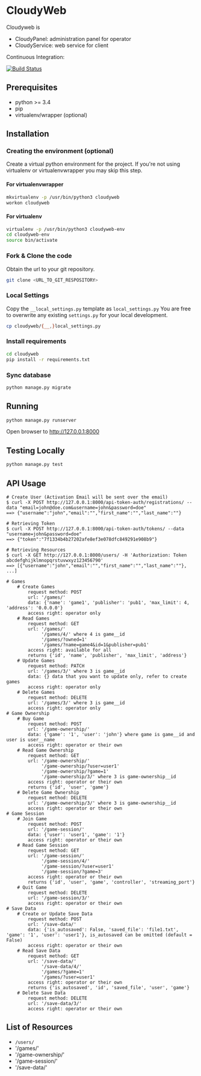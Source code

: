 # CloudyWeb

Cloudyweb is
- CloudyPanel: administration panel for operator
- CloudyService: web service for client

Continuous Integration:

[![Build Status](https://travis-ci.org/insert-coin/cloudyweb.svg?branch=master)](https://travis-ci.org/insert-coin/cloudyweb)

## Prerequisites ##

- python >= 3.4
- pip
- virtualenv/wrapper (optional)

## Installation ##
### Creating the environment (optional) ###
Create a virtual python environment for the project.
If you're not using virtualenv or virtualenvwrapper you may skip this step.

#### For virtualenvwrapper ####
```bash
mkvirtualenv -p /usr/bin/python3 cloudyweb
workon cloudyweb
```

#### For virtualenv ####
```bash
virtualenv -p /usr/bin/python3 cloudyweb-env
cd cloudyweb-env
source bin/activate
```

### Fork & Clone the code ###
Obtain the url to your git repository.

```bash
git clone <URL_TO_GIT_RESPOSITORY>
```

### Local Settings ###

Copy the `__local_settings.py` template as `local_settings.py`
You are free to overwrite any existing `settings.py` 
for your local development.

```bash
cp cloudyweb/{__,}local_settings.py
```

### Install requirements ###
```bash
cd cloudyweb
pip install -r requirements.txt
```

### Sync database ###
```bash
python manage.py migrate
```

## Running ##
```bash
python manage.py runserver
```

Open browser to http://127.0.0.1:8000


## Testing Locally ##
```bash
python manage.py test
```


## API Usage

    # Create User (Activation Email will be sent over the email)
    $ curl -X POST http://127.0.0.1:8000/api-token-auth/registrations/ --data "email=john@doe.com&username=john&password=doe"
    ==> {"username":"john","email":"","first_name":"","last_name":""}

    # Retrieving Token
    $ curl -X POST http://127.0.0.1:8000/api-token-auth/tokens/ --data "username=john&password=doe"
    ==> {"token":"7f1334b4b27202afe8ef3e078dfc849291e908b9"}

    # Retrieving Resources
    $ curl -X GET http://127.0.0.1:8000/users/ -H 'Authorization: Token abcdefghijklmnopqrstuvwxyz123456790'
    ==> [{"username":"john","email":"","first_name":"","last_name":""}, ...]

    # Games
        # Create Games
            request method: POST
            url: '/games/'
            data: {'name': 'game1', 'publisher': 'pub1', 'max_limit': 4, 'address': '0.0.0.0'}
            access right: operator only
        # Read Games
            request method: GET
            url: '/games/'
                 '/games/4/' where 4 is game__id
                 '/games/?owned=1'
                 '/games/?name=game4&id=1&publisher=pub1'
            access right: available for all
            returns {'id', 'name', 'publisher', 'max_limit', 'address'}
        # Update Games
            request method: PATCH
            url: '/games/3/' where 3 is game__id
            data: {} data that you want to update only, refer to create games
            access right: operator only
        # Delete Games
            request method: DELETE
            url: '/games/3/' where 3 is game__id
            access right: operator only
    # Game Ownership
        # Buy Game
            request method: POST
            url: '/game-ownership/'
            data: {'game': '1', 'user': 'john'} where game is game__id and user is user__name
            access right: operator or their own
        # Read Game Ownership
            request method: GET
            url: '/game-ownership/'
                 '/game-ownership/?user=user1'
                 '/game-ownership/?game=1'
                 '/game-ownership/3/' where 3 is game-ownership__id
            access right: operator or their own
            returns {'id', 'user', 'game'}
        # Delete Game Ownership
            request method: DELETE
            url: '/game-ownership/3/' where 3 is game-ownership__id
            access right: operator or their own
    # Game Session
        # Join Game
            request method: POST
            url: '/game-session/'
            data: {'user': 'user1', 'game': '1'}
            access right: operator or their own
        # Read Game Session
            request method: GET
            url: '/game-session/'
                 '/game-session/4/'
                 '/game-session/?user=user1'
                 '/game-session/?game=3'
            access right: operator or their own
            returns {'id', 'user', 'game', 'controller', 'streaming_port'}
        # Quit Game
            request method: DELETE
            url: '/game-session/3/'
            access right: operator or their own
    # Save Data
        # Create or Update Save Data
            request method: POST
            url: '/save-data/'
            data: {'is_autosaved': False, 'saved_file': 'file1.txt', 'game': '1', 'user': 'user1'}, is_autosaved can be omitted (default = False)
            access right: operator or their own
        # Read Save Data
            request method: GET
            url: '/save-data/'
                 '/save-data/4/'
                 '/games/?game=1'
                 '/games/?user=user1'
            access right: operator or their own
            returns {'is_autosaved', 'id', 'saved_file', 'user', 'game'}
        # Delete Save Data
            request method: DELETE
            url: '/save-data/3/'
            access right: operator or their own

## List of Resources

* `/users/`
* '/games/'
* '/game-ownership/'
* '/game-session/'
* '/save-data/'
